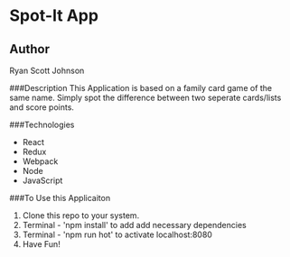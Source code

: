 # Spot-It App

## Author
Ryan Scott Johnson

###Description
This Application is based on a family card game of the same name. Simply spot the difference between two seperate cards/lists and score points.

###Technologies
* React
* Redux
* Webpack
* Node
* JavaScript

###To Use this Applicaiton

1. Clone this repo to your system.
2. Terminal - 'npm install' to add add necessary dependencies
3. Terminal - 'npm run hot' to activate localhost:8080
4. Have Fun!